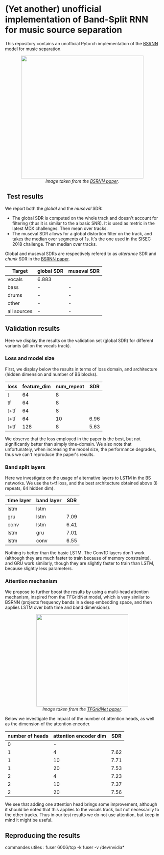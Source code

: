 # (Yet another) unofficial implementation of Band-Split RNN for music source separation

This repository contains an unofficial Pytorch implementation of the [BSRNN](https://arxiv.org/pdf/2209.15174.pdf) model for music separation.

<div style="align: left; text-align:center;">
    <img src="https://gitlab.aicrowd.com/Tomasyu/sdx-2023-music-demixing-track-starter-kit/-/raw/master/Figure/BSRNN.png" width="400px" />
    <div class="caption"><i>Image taken from the <a href="https://arxiv.org/pdf/2209.15174.pdf">BSRNN paper</a>.</i></div>
</div>



##  Test results

We report both the *global* and the *museval* SDR:
- The global SDR is computed on the whole track and doesn't account for filtering (thus it is similar to the a basic SNR). It is used as metric in the latest MDX challenges. Then mean over tracks.
- The museval SDR allows for a global distortion filter on the track, and takes the median over segments of 1s. It's the one used in the SISEC 2018 challenge. Then median over tracks.

Global and museval SDRs are respectively refered to as *utterance* SDR and *chunk* SDR in the [BSRNN paper](https://arxiv.org/pdf/2209.15174.pdf).


| Target      |   global SDR   | museval SDR    |
|-------------|----------------|----------------|
| vocals      | 6.883          |                |
| bass        | -              | -              |
| drums       | -              | -              |
| other       | -              | -              |
| all sources | -              | -              |


## Validation results


Here we display the results on the validation set (global SDR) for different variants (all on the vocals track).

### Loss and model size

First, we display below the results in terms of loss domain, and architecture (hidden dimension and number of BS blocks).

| loss    |   feature_dim  |  num_repeat    |  SDR    |
|---------|----------------|----------------|---------|
|  t      |      64        |       8        |         |
|  tf     |      64        |       8        |         |
|  t+tf   |      64        |       8        |         |
|  t+tf   |      64        |       10       |   6.96  |
|  t+tf   |      128       |       8        |   5.63  |

We observe that the loss employed in the paper is the best, but not significantly better than simply time-domain. We also note that unfortunately, when increasing the model size, the performance degrades, thus we can't reproduce the paper's results.


### Band split layers

Here we investigate on the usage of alternative layers to LSTM in the BS networks. We use the t+tf loss, and the best architecture obtained above (8 repeats, 64 hidden dim).

| time layer | band layer |  SDR    |
|------------|------------|---------|
|  lstm      |   lstm     |         |
|  gru       |   lstm     |   7.09  |
|  conv      |   lstm     |   6.41  |
|  lstm      |   gru      |   7.01  |
|  lstm      |   conv     |   6.55  |

Nothing is better than the basic LSTM. The Conv1D layers don't work (although they are much faster to train because of memory constraints), and GRU work similarly, though they are slightly faster to train than LSTM, because slightly less parameters.

### Attention mechanism

We propose to further boost the results by using a multi-head attention mechanism, inspired from the TFGridNet model, which is very similar to BSRNN (projects frequency bands in a deep embedding space, and then applies LSTM over both time and band dimensions).

<div style="align: left; text-align:center;">
    <img src="https://www.researchgate.net/publication/363402998/figure/fig1/AS:11431281083662730@1662694210541/Proposed-full-band-self-attention-module_W640.jpg" width="300px" />
    <div class="caption"><i>Image taken from the <a href="https://arxiv.org/abs/2209.03952">TFGridNet paper</a>.</i></div>
</div>

Below we investigate the impact of the number of attention heads, as well as the dimension of the attention encoder.

| number of heads | attention encoder dim |  SDR    |
|-----------------|-----------------------|---------|
|  0              |           -           |         |
|  1              |           4           |  7.62   |
|  1              |           10          |  7.71   |
|  1              |           20          |  7.53   |
|  2              |           4           |  7.23   |
|  2              |           10          |  7.37   |
|  2              |           20          |  7.56   |

We see that adding one attention head brings some improvement, although it should be noted that this applies to the vocals track, but not necessarily to the other tracks. Thus in our test results we do not use attention, but keep in mind it might be useful.

## Reproducing the results



commandes utiles :
fuser 6006/tcp -k
fuser -v /dev/nvidia*

